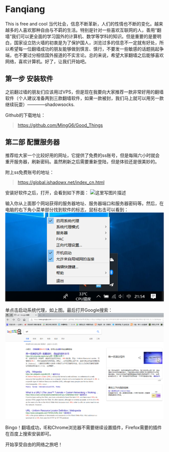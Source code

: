 # Fanqiang
This is free and cool
当代社会，信息不断革新，人们的性情也不断的变化。越来越多的人喜欢那种自由与不羁的生活。特别是针对一些喜欢互联网的人，善用“翻墙”我们可以更全面的学习国外的计算机、数学等学科的知识。但是重要的是要明白，国家设立防火墙的初衷是为了保护国人，浏览过多的信息不一定就有好处，所以希望每一位翻墙成功的朋友能够做到慎言、慎行，不要发一些敏感的话题挑起争端，也不要过分相信国外报道的不实言论。总的来说，希望大家翻墙之后能够喜欢网络，喜欢计算机。好了，让我们开始吧。

第一步 安装软件
--------
之前翻过墙的朋友们应该用过VPS，但是现在我要向大家推荐一款非常好用的翻墙软件（个人建议准备两到三款翻墙软件，如果一款被封，我们马上就可以用另一款继续玩耍）————shadowsocks.
	
Github的下载地址：
>https://github.com/MingG6/Good_Things

第二部 配置服务器
--------

推荐给大家一个比较好用的网址，它提供了免费的ss账号，但是每隔六小时就会重开服务器，刷新密码。虽然刷新之后需要重新登陆，但是体验还是很美妙的。

附上ss免费账号的地址：
	
>https://global.ishadowx.net/index_cn.html

安装好软件之后，打开，会看到如下界面：
![这里写图片描述](http://img.blog.csdn.net/20180109215700192?watermark/2/text/aHR0cDovL2Jsb2cuY3Nkbi5uZXQveDk3MDY5/font/5a6L5L2T/fontsize/400/fill/I0JBQkFCMA==/dissolve/70/gravity/SouthEast)

输入你从上面那个网站获得的服务器地址、服务器端口和服务器密码等。然后，在电脑的右下角小菜单部分找到软件的标志，鼠标右击可以看到：
![alt](https://github.com/MingG6/Good_Things/raw/master/2.PNG)


单点击启动系统代理，如上图。最后打开Google搜索：
![alt](https://github.com/MingG6/Good_Things/raw/master/3.PNG)


Bingo！翻墙成功，IE和Chrome浏览器不需要继续设置插件，Firefox需要的插件在百度上搜索安装即可。

开始享受自由的网络之旅吧！

